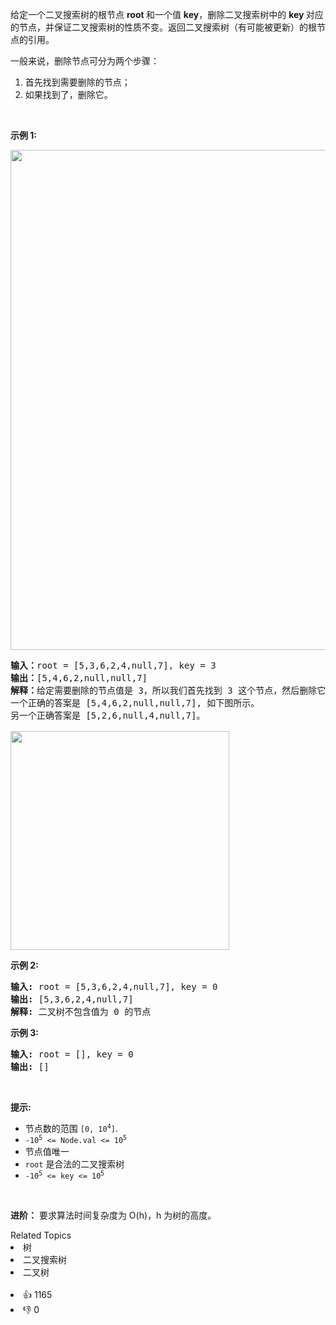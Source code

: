 <p>给定一个二叉搜索树的根节点 <strong>root </strong>和一个值 <strong>key</strong>，删除二叉搜索树中的&nbsp;<strong>key&nbsp;</strong>对应的节点，并保证二叉搜索树的性质不变。返回二叉搜索树（有可能被更新）的根节点的引用。</p>

<p>一般来说，删除节点可分为两个步骤：</p>

<ol> 
 <li>首先找到需要删除的节点；</li> 
 <li>如果找到了，删除它。</li> 
</ol>

<p>&nbsp;</p>

<p><strong>示例 1:</strong></p>

<p><img src="https://assets.leetcode.com/uploads/2020/09/04/del_node_1.jpg" style="width: 800px;" /></p>

<pre>
<strong>输入：</strong>root = [5,3,6,2,4,null,7], key = 3
<strong>输出：</strong>[5,4,6,2,null,null,7]
<strong>解释：</strong>给定需要删除的节点值是 3，所以我们首先找到 3 这个节点，然后删除它。
一个正确的答案是 [5,4,6,2,null,null,7], 如下图所示。
另一个正确答案是 [5,2,6,null,4,null,7]。

<img src="https://assets.leetcode.com/uploads/2020/09/04/del_node_supp.jpg" style="width: 350px;" />
</pre>

<p><strong>示例 2:</strong></p>

<pre>
<strong>输入:</strong> root = [5,3,6,2,4,null,7], key = 0
<strong>输出:</strong> [5,3,6,2,4,null,7]
<strong>解释:</strong> 二叉树不包含值为 0 的节点
</pre>

<p><strong>示例 3:</strong></p>

<pre>
<strong>输入:</strong> root = [], key = 0
<strong>输出:</strong> []</pre>

<p>&nbsp;</p>

<p><strong>提示:</strong></p>

<ul> 
 <li>节点数的范围&nbsp;<code>[0, 10<sup>4</sup>]</code>.</li> 
 <li><code>-10<sup>5</sup>&nbsp;&lt;= Node.val &lt;= 10<sup>5</sup></code></li> 
 <li>节点值唯一</li> 
 <li><code>root</code>&nbsp;是合法的二叉搜索树</li> 
 <li><code>-10<sup>5</sup>&nbsp;&lt;= key &lt;= 10<sup>5</sup></code></li> 
</ul>

<p>&nbsp;</p>

<p><strong>进阶：</strong> 要求算法时间复杂度为&nbsp;O(h)，h 为树的高度。</p>

<div><div>Related Topics</div><div><li>树</li><li>二叉搜索树</li><li>二叉树</li></div></div><br><div><li>👍 1165</li><li>👎 0</li></div>